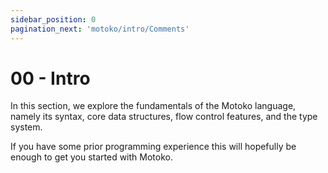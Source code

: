 ```yaml
---
sidebar_position: 0
pagination_next: 'motoko/intro/Comments'
---
```


# 00 - Intro

In this section, we explore the fundamentals of the Motoko language, namely its syntax, core data structures, flow
control features, and the type system.

If you have some prior programming experience this will hopefully be enough to get you started with Motoko.
